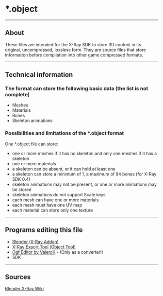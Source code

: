 # *.object

___

## About

These files are intended for the X-Ray SDK to store 3D content in its original, uncompressed, lossless form. They are source files that store information before compilation into other game compressed formats.

___

## Technical information

### The format can store the following basic data (the list is not complete)

- Meshes
- Materials
- Bones
- Skeleton animations

### Possibilities and limitations of the *.object format

One *.object file can store:

- one or more meshes if it has no skeleton and only one meshes if it has a skeleton
- one or more materials
- a skeleton can be absent, or it can hold at least one
- a skeleton can store a minimum of 1, a maximum of 64 bones (for X-Ray SDK 0.4)
- skeleton animations may not be present, or one or more animations may be stored
- skeleton animations do not support Scale keys
- each mesh can have one or more materials
- each mesh must have one UV map
- each material can store only one texture

___

## Programs editing this file

- [Blender (X-Ray Addon)](../../../modding-tools/blender/README.md)
- [X-Ray Export Tool (Object Tool)](../../../modding-tools/models/xray-export-tool.md)
- [Ogf Editor by ValeroK](../../../modding-tools/models/ogf-editor-by-valerok.md) - (Only as a converter!)
- SDK

___

## Sources

[Blender X-Ray Wiki](https://github.com/PavelBlend/blender-xray/wiki/Formats#object)
